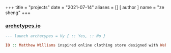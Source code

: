 +++
title = "projects"
date = "2021-07-14"
aliases = []
[ author ]
  name = "ze sheng"
+++

### [archetypes.io](https://github.com/zes1092/archetypes.io/)
```hs
--- launch archetypes = Vy { :: Yes, :: No }

IO :: Matthew Williams inspired online clothing store designed with Webflow and Figma
```
